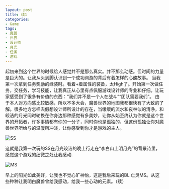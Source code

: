 ```yaml
---
layout: post
title: 续1
categories:
- Game
tags:
- 魔兽
- 世界
- 设计师
- 月光
- 任务
- 游戏
---
```


起初来到这个世界的时候给人感觉并不是那么真实。并不那么动感。但时间的力量是巨大的。让我从头到脚认识到一个成功网游的背后有着怎样的心酸故事。 当我第一次拿到任务奖励的绿装时。看着+着属性的装备，太High了。开始第一次做任务，交任务，学习技能，让我真正从心里有点佩服游戏设计师的专业和仔细。让玩家感受到了很多有价值的东西：“我们并不是一个人在战斗”“团队需要我们”。 由于本人对方向感比较敏感，所以不多大会，魔兽世界的地图我都很快有了大致的了解。很多地方怎样去假想设计师所设计的存在，当缓缓的流水和夜林似的清净，和皎洁的月光同时轮换在你身边那种感觉有多美妙，让你从始至终认为你就是这个世界的开拓者，许多事情都有你的一分子，同时你也是孤独的，但这份孤独让你对魔兽世界所给与的温暖所冲淡，让你感受到你才是游戏的主人。

![SS](http://i.imgur.com/LAlZf.jpg)

这就是我第一次玩的SS在月光皎洁的晚上行走在“李白山上明月光”的背景诗里，感觉这个游戏的细微之处让我感动.

![MS](http://i.imgur.com/92NLM.jpg)

早上的阳光如此美好，让我也不觉心旷神怡，这是我后来玩的BL 亡灵MS。从这些种种让我明白魔兽曾给我感动，给我一些心动的元素。（续）